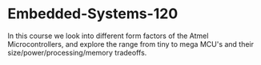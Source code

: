 Embedded-Systems-120
====================

In this course we look into different form factors of the Atmel Microcontrollers, and explore the range from tiny to mega MCU's and their size/power/processing/memory tradeoffs.
